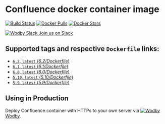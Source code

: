 # Confluence docker container image

[![Build Status](https://travis-ci.org/wodby/confluence.svg?branch=master)](https://travis-ci.org/wodby/confluence)
[![Docker Pulls](https://img.shields.io/docker/pulls/wodby/confluence.svg)](https://hub.docker.com/r/wodby/confluence)
[![Docker Stars](https://img.shields.io/docker/stars/wodby/confluence.svg)](https://hub.docker.com/r/wodby/confluence)

[![Wodby Slack](https://www.google.com/s2/favicons?domain=www.slack.com) Join us on Slack](https://slack.wodby.com/)

## Supported tags and respective `Dockerfile` links:

- [`6.2`, `latest` (*6.2/Dockerfile*)](https://github.com/wodby/confluence/tree/master/6.2/Dockerfile)
- [`6.1`, `latest` (*6.1/Dockerfile*)](https://github.com/wodby/confluence/tree/master/6.1/Dockerfile)
- [`6.0`, `latest` (*6.0/Dockerfile*)](https://github.com/wodby/confluence/tree/master/6.0/Dockerfile)
- [`5.10`, `latest` (*5.10/Dockerfile*)](https://github.com/wodby/confluence/tree/master/5.9/Dockerfile)
- [`5.9`, `latest` (*5.9/Dockerfile*)](https://github.com/wodby/confluence/tree/master/5.10/Dockerfile)

## Using in Production

Deploy Confluence container with HTTPs to your own server via [![Wodby](https://www.google.com/s2/favicons?domain=wodby.com) Wodby](https://wodby.com).
